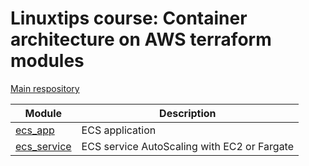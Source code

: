 # Linuxtips course: Container architecture on AWS terraform modules

[Main respository](https://github.com/ssorato/linuxtips-aws-container-architecture)

| Module                               | Description                                 |
|--------------------------------------|---------------------------------------------|
| [ecs_app](ecs_app/README.md)         | ECS application                             |
| [ecs_service](ecs_service/README.md) | ECS service AutoScaling with EC2 or Fargate |
